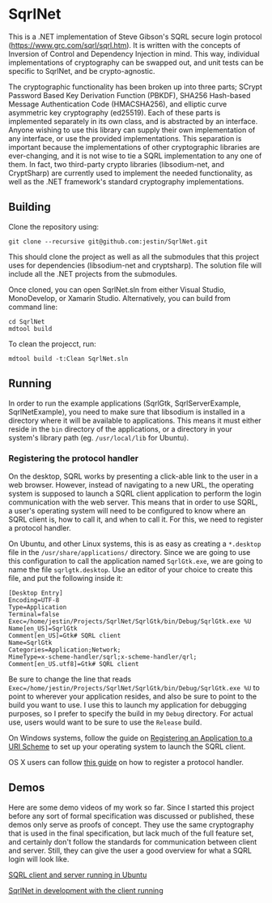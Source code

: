 SqrlNet
=======

This is a .NET implementation of Steve Gibson's SQRL secure login protocol (https://www.grc.com/sqrl/sqrl.htm).  It is written with the concepts of Inversion of Control and Dependency Injection in mind.  This way, individual implementations of cryptography can be swapped out, and unit tests can be specific to SqrlNet, and be crypto-agnostic.

The cryptographic functionality has been broken up into three parts; SCrypt Password Based Key Derivation Function (PBKDF), SHA256 Hash-based Message Authentication Code (HMACSHA256), and elliptic curve asymmetric key cryptography (ed25519).  Each of these parts is implemented separately in its own class, and is abstracted by an interface.  Anyone wishing to use this library can supply their own implementation of any interface, or use the provided implementations.  This separation is important because the implementations of other cryptographic libraries are ever-changing, and it is not wise to tie a SQRL implementation to any one of them.  In fact, two third-party crypto libraries (libsodium-net, and CryptSharp) are currently used to implement the needed functionality, as well as the .NET framework's standard cryptography implementations.

## Building

Clone the repository using:

	git clone --recursive git@github.com:jestin/SqrlNet.git

This should clone the project as well as all the submodules that this project uses for dependencies (libsodium-net and cryptsharp).  The solution file will include all the .NET projects from the submodules.

Once cloned, you can open SqrlNet.sln from either Visual Studio, MonoDevelop, or Xamarin Studio.  Alternatively, you can build from command line:

	cd SqrlNet
	mdtool build

To clean the projecct, run:

	mdtool build -t:Clean SqrlNet.sln

## Running

In order to run the example applications (SqrlGtk, SqrlServerExample, SqrlNetExample), you need to make sure that libsodium is installed in a directory where it will be available to applications.  This means it must either reside in the `bin` directory of the applications, or a directory in your system's library path (eg. `/usr/local/lib` for Ubuntu).

### Registering the protocol handler

On the desktop, SQRL works by presenting a click-able link to the user in a web browser.  However, instead of navigating to a new URL, the operating system is supposed to launch a SQRL client application to perform the login communication with the web server.  This means that in order to use SQRL, a user's operating system will need to be configured to know where an SQRL client is, how to call it, and when to call it.  For this, we need to register a protocol handler.

On Ubuntu, and other Linux systems, this is as easy as creating a `*.desktop` file in the `/usr/share/applications/` directory.  Since we are going to use this configuration to call the application named `SqrlGtk.exe`, we are going to name the file `sqrlgtk.desktop`.  Use an editor of your choice to create this file, and put the following inside it:

	[Desktop Entry]
	Encoding=UTF-8
	Type=Application
	Terminal=false
	Exec=/home/jestin/Projects/SqrlNet/SqrlGtk/bin/Debug/SqrlGtk.exe %U
	Name[en_US]=SqrlGtk
	Comment[en_US]=Gtk# SQRL client
	Name=SqrlGtk
	Categories=Application;Network;
	MimeType=x-scheme-handler/sqrl;x-scheme-handler/qrl;
	Comment[en_US.utf8]=Gtk# SQRL client

Be sure to change the line that reads `Exec=/home/jestin/Projects/SqrlNet/SqrlGtk/bin/Debug/SqrlGtk.exe %U` to point to wherever your application resides, and also be sure to point to the build you want to use.  I use this to launch my application for debugging purposes, so I prefer to specify the build in my `Debug` directory.  For actual use, users would want to be sure to use the `Release` build.

On Windows systems, follow the guide on [Registering an Application to a URI Scheme](http://msdn.microsoft.com/en-us/library/aa767914(v=vs.85).aspx) to set up your operating system to launch the SQRL client.

OS X users can follow [this guide](https://support.shotgunsoftware.com/entries/127152-launching-external-applications-using-custom-protocols-under-osx) on how to register a protocol handler.

## Demos

Here are some demo videos of my work so far.  Since I started this project before any sort of formal specification was discussed or published, these demos only serve as proofs of concept.  They use the same cryptography that is used in the final specification, but lack much of the full feature set, and certainly don't follow the standards for communication between client and server.  Still, they can give the user a good overview for what a SQRL login will look like.

[SQRL client and server running in Ubuntu](http://www.youtube.com/watch?v=UQAUVLpb1pU)

[SqrlNet in development with the client running](http://www.youtube.com/watch?v=Kp1MJFE0fBM)
